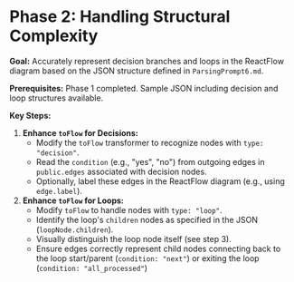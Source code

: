 # Phase 2: Handling Structural Complexity

**Goal:** Accurately represent decision branches and loops in the ReactFlow diagram based on the JSON structure defined in `ParsingPrompt6.md`.

**Prerequisites:** Phase 1 completed. Sample JSON including decision and loop structures available.

**Key Steps:**

1.  **Enhance `toFlow` for Decisions:**
    *   Modify the `toFlow` transformer to recognize nodes with `type: "decision"`.
    *   Read the `condition` (e.g., "yes", "no") from outgoing edges in `public.edges` associated with decision nodes.
    *   Optionally, label these edges in the ReactFlow diagram (e.g., using `edge.label`).
2.  **Enhance `toFlow` for Loops:**
    *   Modify `toFlow` to handle nodes with `type: "loop"`.
    *   Identify the loop's `children` nodes as specified in the JSON (`loopNode.children`).
    *   Visually distinguish the loop node itself (see step 3).
    *   Ensure edges correctly represent child nodes connecting back to the loop start/parent (`condition: "next"`) or exiting the loop (`condition: "all_processed"`) 